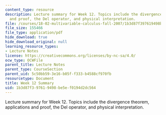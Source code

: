 ```yaml
---
content_type: resource
description: Lecture summary for Week 12. Topics include the divergence theorem, applications
  and proof, the Del operator, and physical interpretation.
file: /courses/18-02-multivariable-calculus-fall-2007/1b3d87f397619498be5ef0194d2dc564_lec_week12.pdf
file_size: 155466
file_type: application/pdf
hide_download: true
hide_download_original: null
learning_resource_types:
- Lecture Notes
license: https://creativecommons.org/licenses/by-nc-sa/4.0/
ocw_type: OCWFile
parent_title: Lecture Notes
parent_type: CourseSection
parent_uid: 5c50bb59-3e16-b05f-f333-b4588cf970fb
resourcetype: Document
title: Week 12 Summary
uid: 1b3d87f3-9761-9498-be5e-f0194d2dc564
---
```

Lecture summary for Week 12. Topics include the divergence theorem, applications and proof, the Del operator, and physical interpretation.